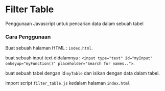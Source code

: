 
# Filter Table

Penggunaan Javascript untuk pencarian data dalam sebuah tabel

### Cara Penggunaan

Buat sebuah halaman HTML : `index.html`.

buat sebuah input text didalamnya :
`<input type="text" id="myInput" onkeyup="myFunction()" placeholder="Search for names..">`.

buat sebuah tabel dengan id `myTable` dan isikan dengan data dalam tabel.

import script `filter_table.js` kedalam halaman `index.html`
